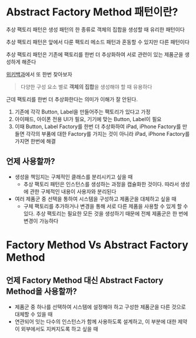 # Abstract Factory Method 패턴이란?

추상 팩토리 패턴은 생성 패턴의 한 종류로 객체의 집합을 생성할 때 유리한 패턴이다

추상 팩토리 패턴은 앞에서 다룬 팩토리 메소드 패턴과 혼동할 수 있지만 다른 패턴이다

추상 팩토리 패턴은 기존에 팩토리를 한번 더 추상화하여 서로 관련이 있는 제품군을 생성하게 해준다

[위키백과](https://ko.wikipedia.org/wiki/%EC%B6%94%EC%83%81_%ED%8C%A9%ED%86%A0%EB%A6%AC_%ED%8C%A8%ED%84%B4)에서 또 한번 찾아보자

> 다양한 구성 요소 별로 **객체의 집합**을 생성해야 할 때 유용하다

근데 팩토리를 한번 더 추상화한다는 의미가 이해가 잘 안된다.

1. 기존에 각각 Button, Label을 만들어주는 팩토리가 있다고 가정
2. 아이패드, 아이폰 전용 UI가 필요, 기기에 맞는 Button, Label이 필요
3. 이때 Button, Label Factory를 한번 더 추상화하여 iPad, iPhone Factory를 만들면 각각의 부품에 대한 Factory를 가지는 것이 아니라 iPad, iPhone Factory를 가지면 한번에 해결

## 언제 사용할까?

* 생성을 책임지는 구체적인 클래스를 분리시키고 싶을 때
	* 추상 팩토리 패턴은 인스턴스를 생성하는 과정을 캡슐화한 것이다. 따라서 생성에 관한 구체적인 내용이 사용자와 분리된다
* 여러 제품군 중 선택을 통하여 시스템을 구성하고 제품군을 대체하고 싶을 때
	* 구체 팩토리를 추가하거나 변경을 통해 서로 다른 제품을 사용할 수 있게 할 수 있다. 추상 팩토리는 필요한 모든 것을 생성하기 때문에 전체 제품군은 한 번에 변경이 가능하다

# Factory Method Vs Abstract Factory Method

## 언제 Factory Method 대신 Abstract Factory Method을 사용할까?

* 제품군 중 하나를 선택하여 시스템에 설정해야 하고 구성한 제품군을 다른 것으로 대체할 수 있을 때
* 연관되어 잇는 다수의 인스턴스가 함께 사용하도록 설계하고, 이 부분에 대한 제약이 외부에서도 지켜지도록 하고 싶을 때





